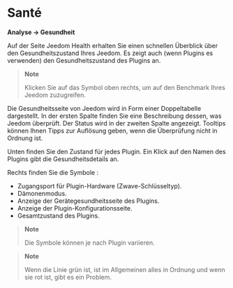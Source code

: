 # Santé
**Analyse → Gesundheit**

Auf der Seite Jeedom Health erhalten Sie einen schnellen Überblick über den Gesundheitszustand Ihres Jeedom.
Es zeigt auch (wenn Plugins es verwenden) den Gesundheitszustand des Plugins an.

> **Note**
>
> Klicken Sie auf das Symbol oben rechts, um auf den Benchmark Ihres Jeedom zuzugreifen.

Die Gesundheitsseite von Jeedom wird in Form einer Doppeltabelle dargestellt.
In der ersten Spalte finden Sie eine Beschreibung dessen, was Jeedom überprüft. Der Status wird in der zweiten Spalte angezeigt.
Tooltips können Ihnen Tipps zur Auflösung geben, wenn die Überprüfung nicht in Ordnung ist.

Unten finden Sie den Zustand für jedes Plugin. Ein Klick auf den Namen des Plugins gibt die Gesundheitsdetails an.

Rechts finden Sie die Symbole :

-   Zugangsport für Plugin-Hardware (Zwave-Schlüsseltyp).
-   Dämonenmodus.
-   Anzeige der Gerätegesundheitsseite des Plugins.
-   Anzeige der Plugin-Konfigurationsseite.
-   Gesamtzustand des Plugins.

> **Note**
>
> Die Symbole können je nach Plugin variieren.

> **Note**
>
> Wenn die Linie grün ist, ist im Allgemeinen alles in Ordnung und wenn sie rot ist, gibt es ein Problem.
